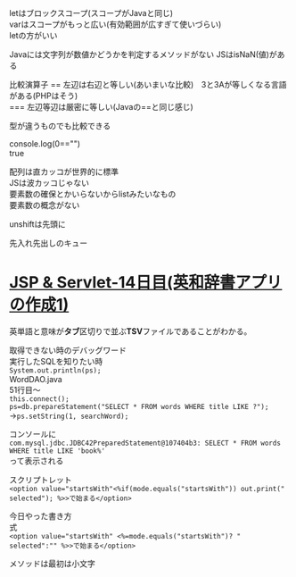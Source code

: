 letはブロックスコープ(スコープがJavaと同じ)  
varはスコープがもっと広い(有効範囲が広すぎて使いづらい)  
letの方がいい  
  
Javaには文字列が数値かどうかを判定するメソッドがない
JSはisNaN(値)がある

比較演算子
==   左辺は右辺と等しい(あいまいな比較)　3と3Aが等しくなる言語がある(PHPはそう)  
=== 左辺等辺は厳密に等しい(Javaの==と同じ感じ)  
  
型が違うものでも比較できる  
  
console.log(0=="")  
true  
  
配列は直カッコが世界的に標準  
JSは波カッコじゃない  
要素数の確保とかいらないからlistみたいなもの  
要素数の概念がない  
  
unshiftは先頭に  
  
先入れ先出しのキュー  

  

# [JSP & Servlet-14日目(英和辞書アプリの作成1)](https://joytas.net/programming/jspservlet14)


英単語と意味が**タブ**区切りで並ぶ**TSV**ファイルであることがわかる。  
  
取得できない時のデバッグワード  
実行したSQLを知りたい時  
```System.out.println(ps);```  
WordDAO.java  
51行目～  
```this.connect();```  
```ps=db.prepareStatement("SELECT * FROM words WHERE title LIKE ?");```  
→```ps.setString(1, searchWord);```  
  
コンソールに  
```com.mysql.jdbc.JDBC42PreparedStatement@107404b3: SELECT * FROM words WHERE title LIKE 'book%'```  
って表示される  
  
スクリプトレット  
```<option value="startsWith"<%if(mode.equals("startsWith")) out.print(" selected"); %>>で始まる</option>```  
  
今日やった書き方  
式  
```<option value="startsWith" <%=mode.equals("startsWith")? " selected":"" %>>で始まる</option>```  
  
メソッドは最初は小文字  
